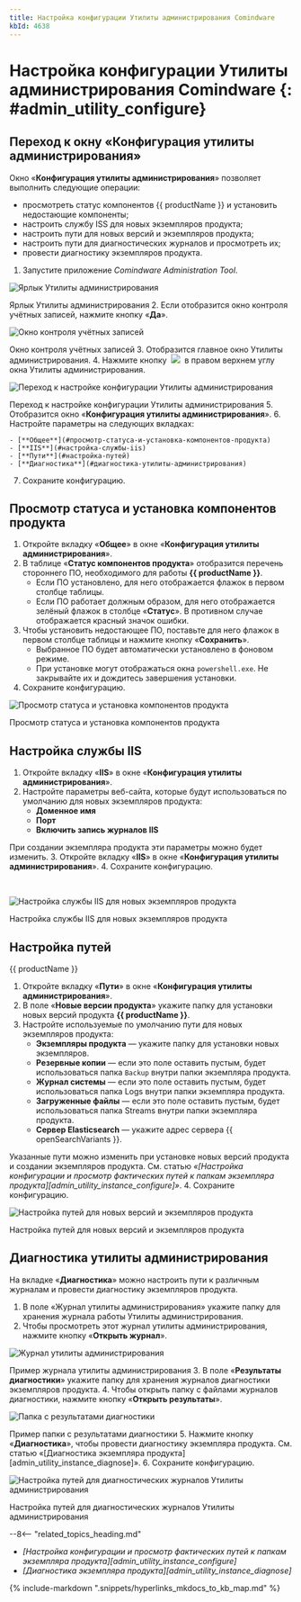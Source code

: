 ```yaml
---
title: Настройка конфигурации Утилиты администрирования Comindware
kbId: 4638
---
```


# Настройка конфигурации Утилиты администрирования Comindware {: #admin_utility_configure}

## Переход к окну «Конфигурация утилиты администрирования»

Окно «**Конфигурация утилиты администрирования**» позволяет выполнить следующие операции:

- просмотреть статус компонентов {{ productName }} и установить недостающие компоненты;
- настроить службу ISS для новых экземпляров продукта;
- настроить пути для новых версий и экземпляров продукта;
- настроить пути для диагностических журналов и просмотреть их;
- провести диагностику экземпляров продукта.

1. Запустите приложение *Comindware Administration Tool*.

![Ярлык Утилиты администрирования](https://kb.comindware.ru/assets/img_667a7d67b3735.png)

Ярлык Утилиты администрирования
2. Если отобразится окно контроля учётных записей, нажмите кнопку «**Да**».

![Окно контроля учётных записей](https://kb.comindware.ru/assets/img_667eab00ba55e.png)

Окно контроля учётных записей
3. Отобразится главное окно Утилиты администрирования.
4. Нажмите кнопку  ![](https://kb.comindware.ru/assets/img_667a7e419e390.png)  в правом верхнем углу окна Утилиты администрирования.

![Переход к настройке конфигурации Утилиты администрирования](https://kb.comindware.ru/assets/img_667ab2b1abb84.png)

Переход к настройке конфигурации Утилиты администрирования
5. Отобразится окно «**Конфигурация утилиты администрирования**».
6. Настройте параметры на следующих вкладках:

    - [**Общее**](#просмотр-статуса-и-установка-компонентов-продукта)
    - [**IIS**](#настройка-службы-iis)
    - [**Пути**](#настройка-путей)
    - [**Диагностика**](#диагностика-утилиты-администрирования)
7. Сохраните конфигурацию.

## Просмотр статуса и установка компонентов продукта

1. Откройте вкладку «**Общее**» в окне «**Конфигурация утилиты администрирования**».
2. В таблице «**Статус компонентов продукта**» отобразится перечень стороннего ПО, необходимого для работы **{{ productName }}**.
    - Если ПО установлено, для него отображается флажок в первом столбце таблицы.
    - Если ПО работает должным образом, для него отображается зелёный флажок в столбце «**Статус**». В противном случае отображается красный значок ошибки.
3. Чтобы установить недостающее ПО, поставьте для него флажок в первом столбце таблицы и нажмите кнопку «**Сохранить**».
    - Выбранное ПО будет автоматически установлено в фоновом режиме.
    - При установке могут отображаться окна `powershell.exe`. Не закрывайте их и дождитесь завершения установки.
4. Сохраните конфигурацию.

![Просмотр статуса и установка компонентов продукта](https://kb.comindware.ru/assets/img_667eab23c9752.png)

Просмотр статуса и установка компонентов продукта

## Настройка службы IIS

1. Откройте вкладку «**IIS**» в окне «**Конфигурация утилиты администрирования**».
2. Настройте параметры веб-сайта, которые будут использоваться по умолчанию для новых экземпляров продукта:
    - **Доменное имя**
    - **Порт**
    - **Включить запись журналов IIS**

При создании экземпляра продукта эти параметры можно будет изменить.
3. Откройте вкладку «**IIS**» в окне «**Конфигурация утилиты администрирования**».
4. Сохраните конфигурацию.

 

![Настройка службы IIS для новых экземпляров продукта](https://kb.comindware.ru/assets/img_667eab3d65c29.png)

Настройка службы IIS для новых экземпляров продукта

## Настройка путей
{{ productName }}
1. Откройте вкладку «**Пути**» в окне «**Конфигурация утилиты администрирования**».
2. В поле «**Новые версии продукта**» укажите папку для установки новых версий продукта **{{ productName }}**.
3. Настройте используемые по умолчанию пути для новых экземпляров продукта:
    - **Экземпляры продукта** — укажите папку для установки новых экземпляров.
    - **Резервные копии** — если это поле оставить пустым, будет использоваться папка `Backup` внутри папки экземпляра продукта.
    - **Журнал системы** — если это поле оставить пустым, будет использоваться папка Logs внутри папки экземпляра продукта.
    - **Загруженные файлы** — если это поле оставить пустым, будет использоваться папка Streams внутри папки экземпляра продукта.
    - **Сервер Elasticsearch** — укажите адрес сервера {{ openSearchVariants }}.

Указанные пути можно изменить при установке новых версий продукта и создании экземпляров продукта. См. статью *«[Настройка конфигурации и просмотр фактических путей к папкам экземпляра продукта][admin_utility_instance_configure]»*.
4. Сохраните конфигурацию.

![Настройка путей для новых версий и экземпляров продукта](https://kb.comindware.ru/assets/img_667eab5632a66.png)

Настройка путей для новых версий и экземпляров продукта

## Диагностика утилиты администрирования

На вкладке «**Диагностика**» можно настроить пути к различным журналам и провести диагностику экземпляров продукта.

1. В поле «Журнал утилиты администрирования» укажите папку для хранения журнала работы Утилиты администрирования.
2. Чтобы просмотреть этот журнал утилиты администрирования, нажмите кнопку «**Открыть журнал**».

![Журнал утилиты администрирования](https://kb.comindware.ru/assets/img_667aaab71953f.png)

Пример журнала утилиты администрирования
3. В поле «**Результаты диагностики**» укажите папку для хранения журналов диагностики экземпляров продукта.
4. Чтобы открыть папку с файлами журналов диагностики, нажмите кнопку «**Открыть результаты**».


![Папка с результатами диагностики](https://kb.comindware.ru/assets/img_667aaa95e002d.png)

Пример папки с результатами диагностики
5. Нажмите кнопку «**Диагностика**», чтобы провести диагностику экземпляра продукта. См. статью «[Диагностика экземпляра продукта][admin_utility_instance_diagnose]».
6. Сохраните конфигурацию.

![Настройка путей для диагностических журналов Утилиты администрирования](https://kb.comindware.ru/assets/img_667eabfa31eac.png)

Настройка путей для диагностических журналов Утилиты администрирования

<div class="relatedTopics" markdown="block">

--8<-- "related_topics_heading.md"

- _[Настройка конфигурации и просмотр фактических путей к папкам экземпляра продукта][admin_utility_instance_configure]_
- _[Диагностика экземпляра продукта][admin_utility_instance_diagnose]_

</div>

{% include-markdown ".snippets/hyperlinks_mkdocs_to_kb_map.md" %}
